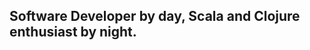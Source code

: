 Software Developer by day, Scala and Clojure enthusiast by night.
------

<div data-lift="if?extra_true=has_blog">
      <div data-lift="blog.simple"></div>
</div>

[title: Home]: /